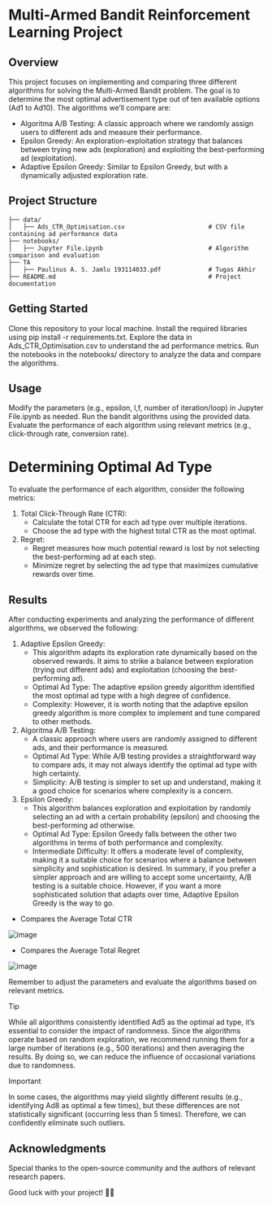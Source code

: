 # Multi-Armed Bandit Reinforcement Learning Project
## Overview
This project focuses on implementing and comparing three different algorithms for solving the Multi-Armed Bandit problem. The goal is to determine the most optimal advertisement type out of ten available options (Ad1 to Ad10). The algorithms we’ll compare are:

- Algoritma A/B Testing: A classic approach where we randomly assign users to different ads and measure their performance.
- Epsilon Greedy: An exploration-exploitation strategy that balances between trying new ads (exploration) and exploiting the best-performing ad (exploitation).
- Adaptive Epsilon Greedy: Similar to Epsilon Greedy, but with a dynamically adjusted exploration rate.

## Project Structure
```
├── data/
│   ├── Ads_CTR_Optimisation.csv                       # CSV file containing ad performance data
├── notebooks/
│   ├── Jupyter File.ipynb                             # Algorithm comparison and evaluation
├── TA
│   ├── Paulinus A. S. Jamlu 193114033.pdf             # Tugas Akhir
├── README.md                                          # Project documentation
```
## Getting Started
Clone this repository to your local machine.
Install the required libraries using pip install -r requirements.txt.
Explore the data in Ads_CTR_Optimisation.csv to understand the ad performance metrics.
Run the notebooks in the notebooks/ directory to analyze the data and compare the algorithms.
## Usage
Modify the parameters (e.g., epsilon, l,f, number of iteration/loop) in Jupyter File.ipynb as needed.
Run the bandit algorithms using the provided data.
Evaluate the performance of each algorithm using relevant metrics (e.g., click-through rate, conversion rate).
# Determining Optimal Ad Type
To evaluate the performance of each algorithm, consider the following metrics:

1. Total Click-Through Rate (CTR):
    - Calculate the total CTR for each ad type over multiple iterations.
    - Choose the ad type with the highest total CTR as the most optimal.
2. Regret:
   - Regret measures how much potential reward is lost by not selecting the best-performing ad at each step.
   - Minimize regret by selecting the ad type that maximizes cumulative rewards over time.
## Results
After conducting experiments and analyzing the performance of different algorithms, we observed the following:

1. Adaptive Epsilon Greedy:
   * This algorithm adapts its exploration rate dynamically based on the observed rewards. It aims to strike a balance between exploration (trying out different ads) and exploitation (choosing the best-performing ad).
   * Optimal Ad Type: The adaptive epsilon greedy algorithm identified the most optimal ad type with a high degree of confidence.
   * Complexity: However, it is worth noting that the adaptive epsilon greedy algorithm is more complex to implement and tune compared to other methods.
2. Algoritma A/B Testing:
   * A classic approach where users are randomly assigned to different ads, and their performance is measured.
   * Optimal Ad Type: While A/B testing provides a straightforward way to compare ads, it may not always identify the optimal ad type with high certainty.
   * Simplicity: A/B testing is simpler to set up and understand, making it a good choice for scenarios where complexity is a concern.
3. Epsilon Greedy:
   * This algorithm balances exploration and exploitation by randomly selecting an ad with a certain probability (epsilon) and choosing the best-performing ad otherwise.
   * Optimal Ad Type: Epsilon Greedy falls between the other two algorithms in terms of both performance and complexity.
   *  Intermediate Difficulty: It offers a moderate level of complexity, making it a suitable choice for scenarios where a balance between simplicity and sophistication is desired.
In summary, if you prefer a simpler approach and are willing to accept some uncertainty, A/B testing is a suitable choice. However, if you want a more sophisticated solution that adapts over time, Adaptive Epsilon Greedy is the way to go.

* Compares the Average Total CTR
  
![image](https://github.com/Alanjamlu34/Multi-Armed-Bandit-TA/assets/142156489/bea42ffa-6e8a-46bb-859c-e0e343553f05)

* Compares the Average Total Regret
  
![image](https://github.com/Alanjamlu34/Multi-Armed-Bandit-TA/assets/142156489/ce9a45bf-8dc0-43b3-988f-b1504ed10a1f)

Remember to adjust the parameters and evaluate the algorithms based on relevant metrics.
> [!TIP] 
> While all algorithms consistently identified Ad5 as the optimal ad type, it’s essential to consider the impact of randomness. Since the algorithms operate based on random exploration, we recommend running them for a large number of iterations (e.g., 500 iterations) and then averaging the results. By doing so, we can reduce the influence of occasional variations due to randomness.

> [!IMPORTANT]
> In some cases, the algorithms may yield slightly different results (e.g., identifying Ad8 as optimal a few times), but these differences are not statistically significant (occurring less than 5 times). Therefore, we can confidently eliminate such outliers.

## Acknowledgments
Special thanks to the open-source community and the authors of relevant research papers.

Good luck with your project! 🚀🤖
